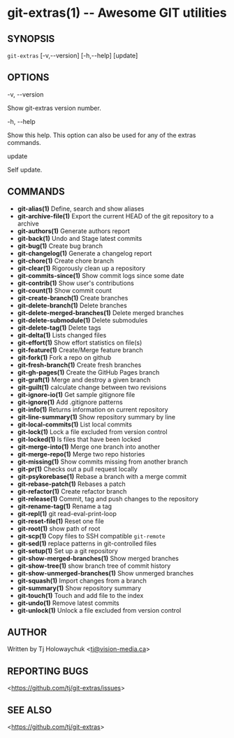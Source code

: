git-extras(1) -- Awesome GIT utilities
=================================

## SYNOPSIS

`git-extras` [-v,--version] [-h,--help] [update]

## OPTIONS

  -v, --version

  Show git-extras version number.

  -h, --help

  Show this help. This option can also be used for any of the extras commands.

  update

  Self update.

## COMMANDS

   - **git-alias(1)** Define, search and show aliases
   - **git-archive-file(1)** Export the current HEAD of the git repository to a archive
   - **git-authors(1)** Generate authors report
   - **git-back(1)** Undo and Stage latest commits
   - **git-bug(1)** Create bug branch
   - **git-changelog(1)** Generate a changelog report
   - **git-chore(1)** Create chore branch
   - **git-clear(1)** Rigorously clean up a repository
   - **git-commits-since(1)** Show commit logs since some date
   - **git-contrib(1)** Show user's contributions
   - **git-count(1)** Show commit count
   - **git-create-branch(1)** Create branches
   - **git-delete-branch(1)** Delete branches
   - **git-delete-merged-branches(1)** Delete merged branches
   - **git-delete-submodule(1)** Delete submodules
   - **git-delete-tag(1)** Delete tags
   - **git-delta(1)** Lists changed files
   - **git-effort(1)** Show effort statistics on file(s)
   - **git-feature(1)** Create/Merge feature branch
   - **git-fork(1)** Fork a repo on github
   - **git-fresh-branch(1)** Create fresh branches
   - **git-gh-pages(1)** Create the GitHub Pages branch
   - **git-graft(1)** Merge and destroy a given branch
   - **git-guilt(1)** calculate change between two revisions
   - **git-ignore-io(1)** Get sample gitignore file
   - **git-ignore(1)** Add .gitignore patterns
   - **git-info(1)** Returns information on current repository
   - **git-line-summary(1)** Show repository summary by line
   - **git-local-commits(1)** List local commits
   - **git-lock(1)** Lock a file excluded from version control
   - **git-locked(1)** ls files that have been locked
   - **git-merge-into(1)** Merge one branch into another
   - **git-merge-repo(1)** Merge two repo histories
   - **git-missing(1)** Show commits missing from another branch
   - **git-pr(1)** Checks out a pull request locally
   - **git-psykorebase(1)** Rebase a branch with a merge commit
   - **git-rebase-patch(1)** Rebases a patch
   - **git-refactor(1)** Create refactor branch
   - **git-release(1)** Commit, tag and push changes to the repository
   - **git-rename-tag(1)** Rename a tag
   - **git-repl(1)** git read-eval-print-loop
   - **git-reset-file(1)** Reset one file
   - **git-root(1)** show path of root
   - **git-scp(1)** Copy files to SSH compatible `git-remote`
   - **git-sed(1)** replace patterns in git-controlled files
   - **git-setup(1)** Set up a git repository
   - **git-show-merged-branches(1)** Show merged branches
   - **git-show-tree(1)** show branch tree of commit history
   - **git-show-unmerged-branches(1)** Show unmerged branches
   - **git-squash(1)** Import changes from a branch
   - **git-summary(1)** Show repository summary
   - **git-touch(1)** Touch and add file to the index
   - **git-undo(1)** Remove latest commits
   - **git-unlock(1)** Unlock a file excluded from version control

## AUTHOR

Written by Tj Holowaychuk &lt;<tj@vision-media.ca>&gt;

## REPORTING BUGS

&lt;<https://github.com/tj/git-extras/issues>&gt;

## SEE ALSO

&lt;<https://github.com/tj/git-extras>&gt;
